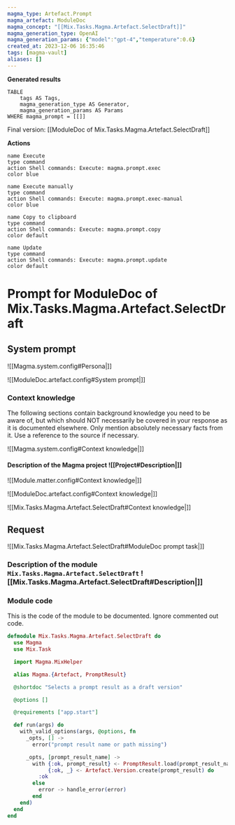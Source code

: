 ```yaml
---
magma_type: Artefact.Prompt
magma_artefact: ModuleDoc
magma_concept: "[[Mix.Tasks.Magma.Artefact.SelectDraft]]"
magma_generation_type: OpenAI
magma_generation_params: {"model":"gpt-4","temperature":0.6}
created_at: 2023-12-06 16:35:46
tags: [magma-vault]
aliases: []
---
```


**Generated results**

```dataview
TABLE
	tags AS Tags,
	magma_generation_type AS Generator,
	magma_generation_params AS Params
WHERE magma_prompt = [[]]
```

Final version: [[ModuleDoc of Mix.Tasks.Magma.Artefact.SelectDraft]]

**Actions**

```button
name Execute
type command
action Shell commands: Execute: magma.prompt.exec
color blue
```
```button
name Execute manually
type command
action Shell commands: Execute: magma.prompt.exec-manual
color blue
```
```button
name Copy to clipboard
type command
action Shell commands: Execute: magma.prompt.copy
color default
```
```button
name Update
type command
action Shell commands: Execute: magma.prompt.update
color default
```

# Prompt for ModuleDoc of Mix.Tasks.Magma.Artefact.SelectDraft

## System prompt

![[Magma.system.config#Persona|]]

![[ModuleDoc.artefact.config#System prompt|]]

### Context knowledge

The following sections contain background knowledge you need to be aware of, but which should NOT necessarily be covered in your response as it is documented elsewhere. Only mention absolutely necessary facts from it. Use a reference to the source if necessary.

![[Magma.system.config#Context knowledge|]]

#### Description of the Magma project ![[Project#Description|]]

![[Module.matter.config#Context knowledge|]]

![[ModuleDoc.artefact.config#Context knowledge|]]

![[Mix.Tasks.Magma.Artefact.SelectDraft#Context knowledge|]]


## Request

![[Mix.Tasks.Magma.Artefact.SelectDraft#ModuleDoc prompt task|]]

### Description of the module `Mix.Tasks.Magma.Artefact.SelectDraft` ![[Mix.Tasks.Magma.Artefact.SelectDraft#Description|]]

### Module code

This is the code of the module to be documented. Ignore commented out code.

```elixir
defmodule Mix.Tasks.Magma.Artefact.SelectDraft do
  use Magma
  use Mix.Task

  import Magma.MixHelper

  alias Magma.{Artefact, PromptResult}

  @shortdoc "Selects a prompt result as a draft version"

  @options []

  @requirements ["app.start"]

  def run(args) do
    with_valid_options(args, @options, fn
      _opts, [] ->
        error("prompt result name or path missing")

      _opts, [prompt_result_name] ->
        with {:ok, prompt_result} <- PromptResult.load(prompt_result_name),
             {:ok, _} <- Artefact.Version.create(prompt_result) do
          :ok
        else
          error -> handle_error(error)
        end
    end)
  end
end

```
